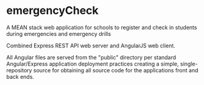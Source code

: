 # emergencyCheck
A MEAN stack web application for schools to register and check in students during emergencies and emergency drills

Combined Express REST API web server and AngularJS web client.

All Angular files are served from the "public" directory per standard Angular/Express application deployment practices
creating a simple, single-repository source for obtaining all source code for the applications front and back ends.
